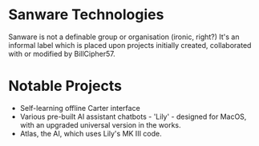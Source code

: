 # Sanware Technologies

Sanware is not a definable group or organisation (ironic, right?)
It's an informal label which is placed upon projects initially created, collaborated with or modified by BillCipher57.


# Notable Projects

- Self-learning offline Carter interface
- Various pre-built AI assistant chatbots - 'Lily' - designed for MacOS, with an upgraded universal version in the works.
- Atlas, the AI, which uses Lily's MK III code.
